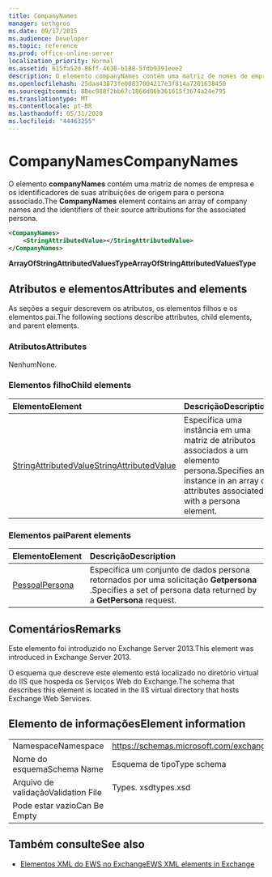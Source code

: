 ```yaml
---
title: CompanyNames
manager: sethgros
ms.date: 09/17/2015
ms.audience: Developer
ms.topic: reference
ms.prod: office-online-server
localization_priority: Normal
ms.assetid: 615fa52d-86ff-4630-b188-5fdb9391eee2
description: O elemento companyNames contém uma matriz de nomes de empresa e os identificadores de suas atribuições de origem para o persona associado.
ms.openlocfilehash: 25daa43873fe00837004217e3f814a7201638450
ms.sourcegitcommit: 88ec988f2bb67c1866d06b361615f3674a24e795
ms.translationtype: MT
ms.contentlocale: pt-BR
ms.lasthandoff: 05/31/2020
ms.locfileid: "44463255"
---
```

# <a name="companynames"></a><span data-ttu-id="5d2b9-103">CompanyNames</span><span class="sxs-lookup"><span data-stu-id="5d2b9-103">CompanyNames</span></span>

<span data-ttu-id="5d2b9-104">O elemento **companyNames** contém uma matriz de nomes de empresa e os identificadores de suas atribuições de origem para o persona associado.</span><span class="sxs-lookup"><span data-stu-id="5d2b9-104">The **CompanyNames** element contains an array of company names and the identifiers of their source attributions for the associated persona.</span></span> 
  
```XML
<CompanyNames>
    <StringAttributedValue></StringAttributedValue>
</CompanyNames>
```

 <span data-ttu-id="5d2b9-105">**ArrayOfStringAttributedValuesType**</span><span class="sxs-lookup"><span data-stu-id="5d2b9-105">**ArrayOfStringAttributedValuesType**</span></span>
## <a name="attributes-and-elements"></a><span data-ttu-id="5d2b9-106">Atributos e elementos</span><span class="sxs-lookup"><span data-stu-id="5d2b9-106">Attributes and elements</span></span>

<span data-ttu-id="5d2b9-107">As seções a seguir descrevem os atributos, os elementos filhos e os elementos pai.</span><span class="sxs-lookup"><span data-stu-id="5d2b9-107">The following sections describe attributes, child elements, and parent elements.</span></span>
  
### <a name="attributes"></a><span data-ttu-id="5d2b9-108">Atributos</span><span class="sxs-lookup"><span data-stu-id="5d2b9-108">Attributes</span></span>

<span data-ttu-id="5d2b9-109">Nenhum</span><span class="sxs-lookup"><span data-stu-id="5d2b9-109">None.</span></span>
  
### <a name="child-elements"></a><span data-ttu-id="5d2b9-110">Elementos filho</span><span class="sxs-lookup"><span data-stu-id="5d2b9-110">Child elements</span></span>

|<span data-ttu-id="5d2b9-111">**Elemento**</span><span class="sxs-lookup"><span data-stu-id="5d2b9-111">**Element**</span></span>|<span data-ttu-id="5d2b9-112">**Descrição**</span><span class="sxs-lookup"><span data-stu-id="5d2b9-112">**Description**</span></span>|
|:-----|:-----|
|[<span data-ttu-id="5d2b9-113">StringAttributedValue</span><span class="sxs-lookup"><span data-stu-id="5d2b9-113">StringAttributedValue</span></span>](stringattributedvalue.md) <br/> |<span data-ttu-id="5d2b9-114">Especifica uma instância em uma matriz de atributos associados a um elemento persona.</span><span class="sxs-lookup"><span data-stu-id="5d2b9-114">Specifies an instance in an array of attributes associated with a persona element.</span></span>  <br/> |
   
### <a name="parent-elements"></a><span data-ttu-id="5d2b9-115">Elementos pai</span><span class="sxs-lookup"><span data-stu-id="5d2b9-115">Parent elements</span></span>

|<span data-ttu-id="5d2b9-116">**Elemento**</span><span class="sxs-lookup"><span data-stu-id="5d2b9-116">**Element**</span></span>|<span data-ttu-id="5d2b9-117">**Descrição**</span><span class="sxs-lookup"><span data-stu-id="5d2b9-117">**Description**</span></span>|
|:-----|:-----|
|[<span data-ttu-id="5d2b9-118">Pessoal</span><span class="sxs-lookup"><span data-stu-id="5d2b9-118">Persona</span></span>](persona.md) <br/> |<span data-ttu-id="5d2b9-119">Especifica um conjunto de dados persona retornados por uma solicitação **Getpersona** .</span><span class="sxs-lookup"><span data-stu-id="5d2b9-119">Specifies a set of persona data returned by a **GetPersona** request.</span></span>  <br/> |
   
## <a name="remarks"></a><span data-ttu-id="5d2b9-120">Comentários</span><span class="sxs-lookup"><span data-stu-id="5d2b9-120">Remarks</span></span>

<span data-ttu-id="5d2b9-121">Este elemento foi introduzido no Exchange Server 2013.</span><span class="sxs-lookup"><span data-stu-id="5d2b9-121">This element was introduced in Exchange Server 2013.</span></span>
  
<span data-ttu-id="5d2b9-122">O esquema que descreve este elemento está localizado no diretório virtual do IIS que hospeda os Serviços Web do Exchange.</span><span class="sxs-lookup"><span data-stu-id="5d2b9-122">The schema that describes this element is located in the IIS virtual directory that hosts Exchange Web Services.</span></span>
  
## <a name="element-information"></a><span data-ttu-id="5d2b9-123">Elemento de informações</span><span class="sxs-lookup"><span data-stu-id="5d2b9-123">Element information</span></span>

|||
|:-----|:-----|
|<span data-ttu-id="5d2b9-124">Namespace</span><span class="sxs-lookup"><span data-stu-id="5d2b9-124">Namespace</span></span>  <br/> |https://schemas.microsoft.com/exchange/services/2006/types  <br/> |
|<span data-ttu-id="5d2b9-125">Nome do esquema</span><span class="sxs-lookup"><span data-stu-id="5d2b9-125">Schema Name</span></span>  <br/> |<span data-ttu-id="5d2b9-126">Esquema de tipo</span><span class="sxs-lookup"><span data-stu-id="5d2b9-126">Type schema</span></span>  <br/> |
|<span data-ttu-id="5d2b9-127">Arquivo de validação</span><span class="sxs-lookup"><span data-stu-id="5d2b9-127">Validation File</span></span>  <br/> |<span data-ttu-id="5d2b9-128">Types. xsd</span><span class="sxs-lookup"><span data-stu-id="5d2b9-128">types.xsd</span></span>  <br/> |
|<span data-ttu-id="5d2b9-129">Pode estar vazio</span><span class="sxs-lookup"><span data-stu-id="5d2b9-129">Can Be Empty</span></span>  <br/> ||
   
## <a name="see-also"></a><span data-ttu-id="5d2b9-130">Também consulte</span><span class="sxs-lookup"><span data-stu-id="5d2b9-130">See also</span></span>



- [<span data-ttu-id="5d2b9-131">Elementos XML do EWS no Exchange</span><span class="sxs-lookup"><span data-stu-id="5d2b9-131">EWS XML elements in Exchange</span></span>](ews-xml-elements-in-exchange.md)

